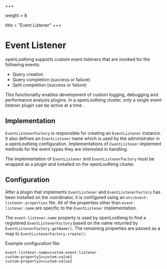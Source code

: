 +++

weight = 8

title = "Event Listener"
+++

# Event Listener

openLooKeng supports custom event listeners that are invoked for the following
events:

-   Query creation
-   Query completion (success or failure)
-   Split completion (success or failure)

This functionality enables development of custom logging, debugging and performance analysis plugins. In a openLooKeng cluster, only a single event listener plugin can be active at a time .

## Implementation

`EventListenerFactory` is responsible for creating an `EventListener` instance. It also defines an `EventListener` name which is used by the administrator in a openLooKeng configuration. Implementations of
`EventListener` implement methods for the event types they are interested in handling.

The implementation of `EventListener` and `EventListenerFactory` must be wrapped as a plugin and installed on the openLooKeng cluster.

## Configuration

After a plugin that implements `EventListener` and `EventListenerFactory` has been installed on the coordinator, it is configured using an `etc/event-listener.properties` file. All of the
properties other than `event-listener.name` are specific to the `EventListener` implementation.

The `event-listener.name` property is used by openLooKeng to find a registered `EventListenerFactory` based on the name returned by `EventListenerFactory.getName()`. The remaining properties are passed as
a map to `EventListenerFactory.create()`.

Example configuration file:

``` properties
event-listener.name=custom-event-listener
custom-property1=custom-value1
custom-property2=custom-value2
```

